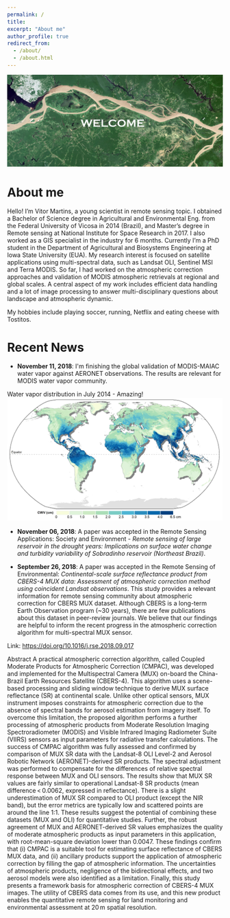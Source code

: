 ```yaml
---
permalink: /
title:
excerpt: "About me"
author_profile: true
redirect_from: 
  - /about/
  - /about.html
---
```


<img src="/images/intro.jpg" style="width: 700px;"/>

# About me

Hello! I’m Vitor Martins, a young scientist in remote sensing topic. I obtained a Bachelor of Science degree in Agricultural and Environmental Eng. from the Federal University of Vicosa in 2014 (Brazil), and Master’s degree in Remote sensing at National Institute for Space Research in 2017. I also worked as a GIS specialist in the industry for 6 months. Currently I’m a PhD student in the Department of Agricultural and Biosystems Engineering at Iowa State University (EUA). My research interest is focused on satellite applications using multi-spectral data, such as Landsat OLI, Sentinel MSI and Terra MODIS. So far, I had worked on the atmospheric correction approaches and validation of MODIS atmospheric retrievals at regional and global scales. A central aspect of my work includes efficient data handling and a lot of image processing to answer multi-disciplinary questions about landscape and atmospheric dynamic. 

My hobbies include playing soccer, running, Netflix and eating cheese with Tostitos.

# Recent News

* **November 11, 2018**: I'm finishing the global validation of MODIS-MAIAC water vapor against AERONET observations. The results are relevant for MODIS water vapor community.

Water vapor distribution in July 2014 - Amazing!
<img src="/images/cwvjpg.jpg" style="width: 600px;"/>

* **November 06, 2018**: A paper was accepted in the Remote Sensing Applications: Society and Environment - 
*Remote sensing of large reservoir in the drought years: Implications on surface water change and turbidity variability of Sobradinho reservoir (Northeast Brazil)*.

* **September 26, 2018**: A paper was accepted in the Remote Sensing of Environmental: *Continental-scale surface reflectance product from CBERS-4 MUX data: Assessment of atmospheric correction method using coincident Landsat observations*. This study provides a relevant information for remote sensing community about atmospheric correction for CBERS MUX dataset. Although CBERS is a long-term Earth Observation program (~30 years), there are few publications about this dataset in peer-review journals. We believe that our findings are helpful to inform the recent progress in the atmospheric correction algorithm for multi-spectral MUX sensor.

Link: https://doi.org/10.1016/j.rse.2018.09.017

Abstract
A practical atmospheric correction algorithm, called Coupled Moderate Products for Atmospheric Correction (CMPAC), was developed and implemented for the Multispectral Camera (MUX) on-board the China-Brazil Earth Resources Satellite (CBERS-4). This algorithm uses a scene-based processing and sliding window technique to derive MUX surface reflectance (SR) at continental scale. Unlike other optical sensors, MUX instrument imposes constraints for atmospheric correction due to the absence of spectral bands for aerosol estimation from imagery itself. To overcome this limitation, the proposed algorithm performs a further processing of atmospheric products from Moderate Resolution Imaging Spectroradiometer (MODIS) and Visible Infrared Imaging Radiometer Suite (VIIRS) sensors as input parameters for radiative transfer calculations. The success of CMPAC algorithm was fully assessed and confirmed by comparison of MUX SR data with the Landsat-8 OLI Level-2 and Aerosol Robotic Network (AERONET)-derived SR products. The spectral adjustment was performed to compensate for the differences of relative spectral response between MUX and OLI sensors. The results show that MUX SR values are fairly similar to operational Landsat-8 SR products (mean difference < 0.0062, expressed in reflectance). There is a slight underestimation of MUX SR compared to OLI product (except the NIR band), but the error metrics are typically low and scattered points are around the line 1:1. These results suggest the potential of combining these datasets (MUX and OLI) for quantitative studies. Further, the robust agreement of MUX and AERONET-derived SR values emphasizes the quality of moderate atmospheric products as input parameters in this application, with root-mean-square deviation lower than 0.0047. These findings confirm that (i) CMPAC is a suitable tool for estimating surface reflectance of CBERS MUX data, and (ii) ancillary products support the application of atmospheric correction by filling the gap of atmospheric information. The uncertainties of atmospheric products, negligence of the bidirectional effects, and two aerosol models were also identified as a limitation. Finally, this study presents a framework basis for atmospheric correction of CBERS-4 MUX images. The utility of CBERS data comes from its use, and this new product enables the quantitative remote sensing for land monitoring and environmental assessment at 20 m spatial resolution.



